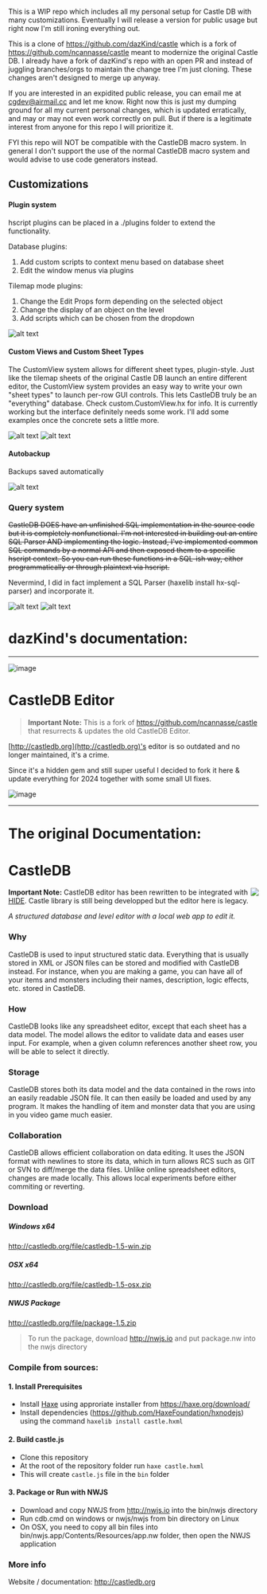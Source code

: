 This is a WIP repo which includes all my personal setup for Castle DB with many customizations. Eventually I will release a version for public usage but right now I'm still ironing everything out.

This is a clone of https://github.com/dazKind/castle which is a fork of https://github.com/ncannasse/castle meant to modernize the original Castle DB. I already have a fork of dazKind's repo with an open PR and instead of juggling branches/orgs to maintain the change tree I'm just cloning. These changes aren't designed to merge up anyway.

If you are interested in an expidited public release, you can email me at cgdev@airmail.cc and let me know. Right now this is just my dumping ground for all my current personal changes, which is updated erratically, and may or may not even work correctly on pull. But if there is a legitimate interest from anyone for this repo I will prioritize it.

FYI this repo will NOT be compatible with the CastleDB macro system. In general I don't support the use of the normal CastleDB macro system and would advise to use code generators instead.

## Customizations


#### Plugin system
hscript plugins can be placed in a ./plugins folder to extend the functionality.

Database plugins:

  1) Add custom scripts to context menu based on database sheet
  2) Edit the window menus via plugins

Tilemap mode plugins:

  1) Change the Edit Props form depending on the selected object
  2) Change the display of an object on the level
  3) Add scripts which can be chosen from the dropdown



![alt text](image-3.png)

#### Custom Views and Custom Sheet Types
The CustomView system allows for different sheet types, plugin-style. Just like the tilemap sheets of the original Castle DB launch an entire different editor, the CustomView system provides an easy way to write your own "sheet types" to launch per-row GUI controls. This lets CastleDB truly be an "everything" database. Check custom.CustomView.hx for info. It is currently working but the interface definitely needs some work. I'll add some examples once the concrete sets a little more.

![alt text](image.png)
![alt text](image-1.png)

#### Autobackup
Backups saved automatically

![alt text](image-2.png)

### Query system

~~CastleDB DOES have an unfinished SQL implementation in the source code but it is completely nonfunctional. I'm not interested in building out an entire SQL Parser AND implementing the logic. Instead, I've implemented common SQL commands by a normal API and then exposed them to a specific hscript context. So you can run these functions in a SQL-ish way, either programmatically or through plaintext via hscript.~~

Nevermind, I did in fact implement a SQL Parser (haxelib install hx-sql-parser) and incorporate it.

![alt text](image-5.png)
![alt text](image-4.png)

# dazKind's documentation:


---







![image](https://github.com/dazKind/castle/assets/5015415/fd8c3afa-ead5-4fe3-9956-45efb727946a) 
# CastleDB Editor

> **Important Note:** This is a fork of https://github.com/ncannasse/castle that resurrects & updates the old CastleDB Editor.

[http://castledb.org](http://castledb.org)'s editor is so outdated and no longer maintained, it's a crime.

Since it's a hidden gem and still super useful I decided to fork it here & update everything for 2024 together with some small UI fixes. 

![image](https://github.com/dazKind/castle/assets/5015415/fb52ec84-f020-4a64-bd00-5d6e78d5ecfb)



---




# The original Documentation: 

CastleDB
========
<a href="http://castledb.org"><img src="http://castledb.org/img/icon_hd.png" align=right /></a>

**Important Note:** CastleDB editor has been rewritten to be integrated with [HIDE](https://github.com/heapsio/hide). Castle library is still being developped but the editor here is legacy.

_A structured database and level editor with a local web app to edit it._

### Why
CastleDB is used to input structured static data. Everything that is usually stored in XML or JSON files can be stored and modified with CastleDB instead. For instance, when you are making a game, you can have all of your items and monsters including their names, description, logic effects, etc. stored in CastleDB.

###  How
CastleDB looks like any spreadsheet editor, except that each sheet has a data model. The model allows the editor to validate data and eases user input. For example, when a given column references another sheet row, you will be able to select it directly.


###  Storage
CastleDB stores both its data model and the data contained in the rows into an easily readable JSON file. It can then easily be loaded and used by any program. It makes the handling of item and monster data that you are using in you video game much easier.

###  Collaboration
CastleDB allows efficient collaboration on data editing. It uses the JSON format with newlines to store its data, which in turn allows RCS such as GIT or SVN to diff/merge the data files. Unlike online spreadsheet editors, changes are made locally. This allows local experiments before either commiting or reverting.


### Download

##### Windows x64
http://castledb.org/file/castledb-1.5-win.zip
##### OSX x64
http://castledb.org/file/castledb-1.5-osx.zip
##### NWJS Package
http://castledb.org/file/package-1.5.zip  
> To run the package, download http://nwjs.io and put package.nw into the nwjs directory


### Compile from sources:

#### 1. Install Prerequisites
- Install [Haxe](https://haxe.org) using approriate installer from https://haxe.org/download/
- Install dependencies (https://github.com/HaxeFoundation/hxnodejs) using the command `haxelib install castle.hxml`

#### 2. Build castle.js
- Clone this repository
- At the root of the repository folder run
```haxe castle.hxml```
- This will create `castle.js` file in the `bin` folder

#### 3. Package or Run with NWJS
- Download and copy NWJS from http://nwjs.io into the bin/nwjs directory
- Run cdb.cmd on windows or nwjs/nwjs from bin directory on Linux
- On OSX, you need to copy all bin files into bin/nwjs.app/Contents/Resources/app.nw folder, then open the NWJS application

### More info
Website / documentation: http://castledb.org
